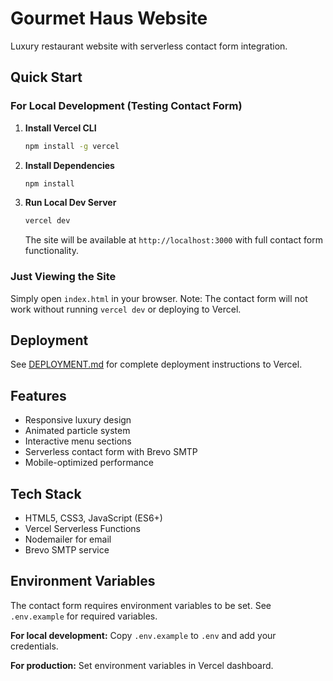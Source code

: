 # Gourmet Haus Website

Luxury restaurant website with serverless contact form integration.

## Quick Start

### For Local Development (Testing Contact Form)

1. **Install Vercel CLI**
   ```bash
   npm install -g vercel
   ```

2. **Install Dependencies**
   ```bash
   npm install
   ```

3. **Run Local Dev Server**
   ```bash
   vercel dev
   ```
   
   The site will be available at `http://localhost:3000` with full contact form functionality.

### Just Viewing the Site

Simply open `index.html` in your browser. Note: The contact form will not work without running `vercel dev` or deploying to Vercel.

## Deployment

See [DEPLOYMENT.md](DEPLOYMENT.md) for complete deployment instructions to Vercel.

## Features

- Responsive luxury design
- Animated particle system
- Interactive menu sections
- Serverless contact form with Brevo SMTP
- Mobile-optimized performance

## Tech Stack

- HTML5, CSS3, JavaScript (ES6+)
- Vercel Serverless Functions
- Nodemailer for email
- Brevo SMTP service

## Environment Variables

The contact form requires environment variables to be set. See `.env.example` for required variables.

**For local development:** Copy `.env.example` to `.env` and add your credentials.

**For production:** Set environment variables in Vercel dashboard.
